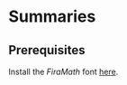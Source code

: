 # Summaries

## Prerequisites

Install the _FiraMath_ font [here](https://github.com/firamath/firamath).
